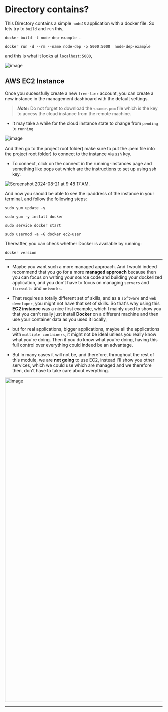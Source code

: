 # Directory contains?

This Directory contains a simple `nodeJS` application with a docker file. So lets try to `build` and `run` this,

```
docker build -t node-dep-example .
```
```
docker run -d --rm --name node-dep -p 5000:5000  node-dep-example
```
and this is what it looks at `localhost:5000`,

![image](https://github.com/user-attachments/assets/d18258ed-ad03-4f54-b197-889b830c9536)

## AWS EC2 Instance

Once you sucessfully create a new `free-tier` account, you can create a new instance in the management dashboard with the default settings.

> **_Note:_** Do not forget to download the `<name>.pem` file which is the key to access the cloud instance from the remote machine.

- It may take a while for the cloud instance state to change from `pending` to `running`
  
![image](https://github.com/user-attachments/assets/03ce6bcc-de3d-436e-ba93-f68360c574d8)

And then go to the project root folder( make sure to put the .pem file into the project root folder) to connect to the instance via `ssh` key.

- To connect, click on the connect in the running-instances page and something like pops out which are the instructions to set up using ssh key.

![Screenshot 2024-08-21 at 9 48 17 AM](https://github.com/user-attachments/assets/7a799bb9-14ff-462f-b75f-9e08829a1d72).

And now you should be able to see the ipaddress of the instance in your terminal, and follow the following steps:

```
sudo yum update -y
```
```
sudo yum -y install docker
```
```
sudo service docker start
```
```
sudo usermod -a -G docker ec2-user
```

Thereafter, you can check whether Docker is available by running:

```
docker version
```
---

- Maybe you want such a more managed approach. And I would indeed recommend that you go for a more **managed approach** because then you can focus on writing your source code and building your dockerized application, and you don't have to focus on managing `servers` and `firewalls` and `networks`.

- That requires a totally different set of skills, and as a `software` and `web developer`, you might not have that set of skills. So that's why using this **EC2 instance** was a nice first example, which I mainly used to show you that you can't really just install **Docker** on a different machine and then use your container data as you used it locally,

- but for real applications, bigger applications, maybe all the applications with `multiple containers`, it might not be ideal unless you really know what you're doing. Then if you do know what you're doing, having this full control over everything could indeed be an advantage.

- But in many cases it will not be, and therefore, throughout the rest of this module, we are **not going** to use EC2, instead I'll show you other services, which we could use which are managed and we therefore then, don't have to take care about everything.


<img width="1035" alt="image" src="https://github.com/user-attachments/assets/c9f3a7d6-ab5d-4640-823e-1b64aee29582">

---



